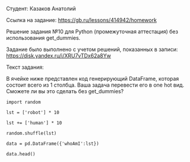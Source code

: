 Студент: Казаков Анатолий

Ссылка на задание:   https://gb.ru/lessons/414942/homework

Решение задания №10 для Python (промежуточная аттестация) без использования get_dummies.

Задание было выполнено с учетом решений, показанных в записи:   https://disk.yandex.ru/i/XRU7vTDx62a8Yw

Текст задания:

В ячейке ниже представлен код генерирующий DataFrame, которая состоит всего из 1 столбца. Ваша задача перевести его в one hot вид. Сможете ли вы это сделать без get_dummies?

    import random

    lst = ['robot'] * 10

    lst += ['human'] * 10

    random.shuffle(lst)

    data = pd.DataFrame({'whoAmI':lst})

    data.head()
